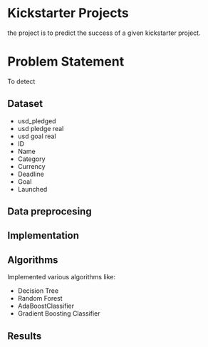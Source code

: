 # Kickstarter Projects
the project is to predict the success of a given kickstarter project.

# Problem Statement 
To detect

## Dataset
 - usd_pledged
 - usd pledge real
 - usd goal real
 - ID 
 - Name
 - Category
 - Currency
 - Deadline
 - Goal
 - Launched
## Data preprocesing
## Implementation

## Algorithms
Implemented various algorithms like:
- Decision Tree
- Random Forest
- AdaBoostClassifier
- Gradient Boosting Classifier


## Results

